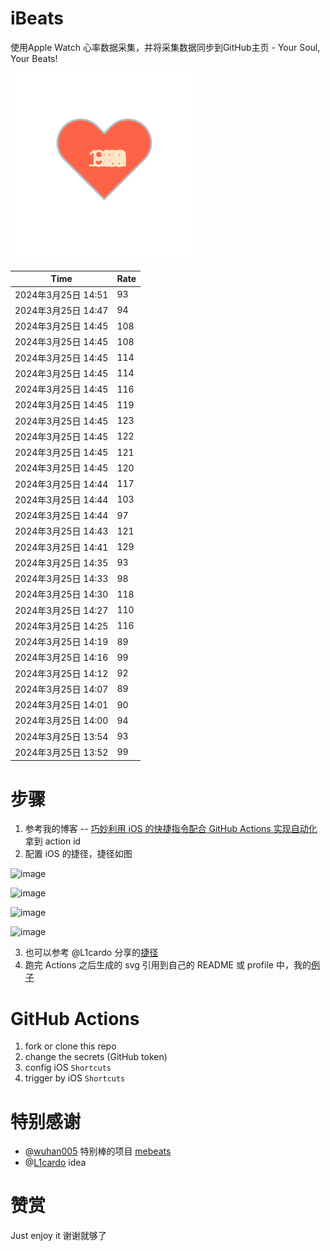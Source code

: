 # iBeats
使用Apple Watch 心率数据采集，并将采集数据同步到GitHub主页 - Your Soul, Your Beats!

![](./files/heart.svg)

<!--START_SECTION:my_heart_rate-->
| Time | Rate | 
 | ---- | ---- | 
| 2024年3月25日 14:51 | 93 |
| 2024年3月25日 14:47 | 94 |
| 2024年3月25日 14:45 | 108 |
| 2024年3月25日 14:45 | 108 |
| 2024年3月25日 14:45 | 114 |
| 2024年3月25日 14:45 | 114 |
| 2024年3月25日 14:45 | 116 |
| 2024年3月25日 14:45 | 119 |
| 2024年3月25日 14:45 | 123 |
| 2024年3月25日 14:45 | 122 |
| 2024年3月25日 14:45 | 121 |
| 2024年3月25日 14:45 | 120 |
| 2024年3月25日 14:44 | 117 |
| 2024年3月25日 14:44 | 103 |
| 2024年3月25日 14:44 | 97 |
| 2024年3月25日 14:43 | 121 |
| 2024年3月25日 14:41 | 129 |
| 2024年3月25日 14:35 | 93 |
| 2024年3月25日 14:33 | 98 |
| 2024年3月25日 14:30 | 118 |
| 2024年3月25日 14:27 | 110 |
| 2024年3月25日 14:25 | 116 |
| 2024年3月25日 14:19 | 89 |
| 2024年3月25日 14:16 | 99 |
| 2024年3月25日 14:12 | 92 |
| 2024年3月25日 14:07 | 89 |
| 2024年3月25日 14:01 | 90 |
| 2024年3月25日 14:00 | 94 |
| 2024年3月25日 13:54 | 93 |
| 2024年3月25日 13:52 | 99 |

<!--END_SECTION:my_heart_rate-->

# 步骤
1. 参考我的博客 -- [巧妙利用 iOS 的快捷指令配合 GitHub Actions 实现自动化](https://github.com/yihong0618/gitblog/issues/198) 拿到 action id
2. 配置 iOS 的捷径，捷径如图

![image](https://user-images.githubusercontent.com/15976103/122154218-0db0b480-ce97-11eb-93bb-5aec07c558dc.png)

![image](https://user-images.githubusercontent.com/15976103/122154236-186b4980-ce97-11eb-8e4b-70551a0391ae.png)

![image](https://user-images.githubusercontent.com/15976103/122154268-2d47dd00-ce97-11eb-902e-3acf292265a9.png)

![image](https://user-images.githubusercontent.com/15976103/122174055-fa144680-ceb4-11eb-9be2-3eb83cd516f7.png)

3. 也可以参考 @L1cardo 分享的[捷径](https://www.icloud.com/shortcuts/6ab6047b459c41ad822ad6b94b1c03d4)
4. 跑完 Actions 之后生成的 svg 引用到自己的 README 或 profile 中，我的[例子](https://github.com/yihong0618) 

# GitHub Actions

1. fork or clone this repo
2. change the secrets (GitHub token)
3. config iOS `Shortcuts` 
4. trigger by iOS `Shortcuts`

# 特别感谢
- @[wuhan005](https://github.com/wuhan005) 特别棒的项目 [mebeats](https://github.com/wuhan005/mebeats)
- @[L1cardo](https://github.com/L1cardo) idea

# 赞赏
Just enjoy it
谢谢就够了
